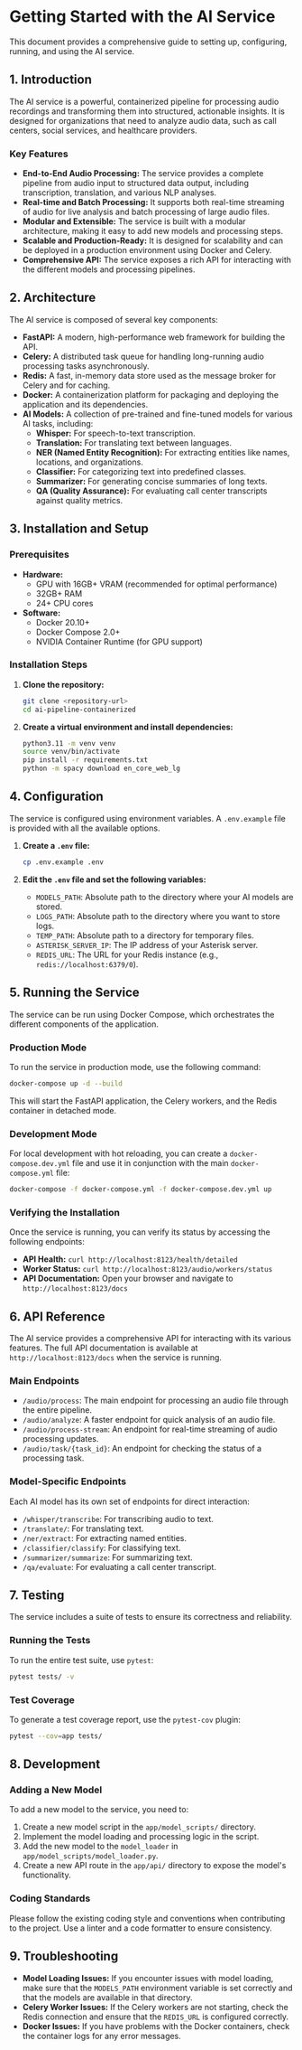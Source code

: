 # Getting Started with the AI Service

This document provides a comprehensive guide to setting up, configuring, running, and using the AI service.

## 1. Introduction

The AI service is a powerful, containerized pipeline for processing audio recordings and transforming them into structured, actionable insights. It is designed for organizations that need to analyze audio data, such as call centers, social services, and healthcare providers.

### Key Features

*   **End-to-End Audio Processing:** The service provides a complete pipeline from audio input to structured data output, including transcription, translation, and various NLP analyses.
*   **Real-time and Batch Processing:** It supports both real-time streaming of audio for live analysis and batch processing of large audio files.
*   **Modular and Extensible:** The service is built with a modular architecture, making it easy to add new models and processing steps.
*   **Scalable and Production-Ready:** It is designed for scalability and can be deployed in a production environment using Docker and Celery.
*   **Comprehensive API:** The service exposes a rich API for interacting with the different models and processing pipelines.

## 2. Architecture

The AI service is composed of several key components:

*   **FastAPI:** A modern, high-performance web framework for building the API.
*   **Celery:** A distributed task queue for handling long-running audio processing tasks asynchronously.
*   **Redis:** A fast, in-memory data store used as the message broker for Celery and for caching.
*   **Docker:** A containerization platform for packaging and deploying the application and its dependencies.
*   **AI Models:** A collection of pre-trained and fine-tuned models for various AI tasks, including:
    *   **Whisper:** For speech-to-text transcription.
    *   **Translation:** For translating text between languages.
    *   **NER (Named Entity Recognition):** For extracting entities like names, locations, and organizations.
    *   **Classifier:** For categorizing text into predefined classes.
    *   **Summarizer:** For generating concise summaries of long texts.
    *   **QA (Quality Assurance):** For evaluating call center transcripts against quality metrics.

## 3. Installation and Setup

### Prerequisites

*   **Hardware:**
    *   GPU with 16GB+ VRAM (recommended for optimal performance)
    *   32GB+ RAM
    *   24+ CPU cores
*   **Software:**
    *   Docker 20.10+
    *   Docker Compose 2.0+
    *   NVIDIA Container Runtime (for GPU support)

### Installation Steps

1.  **Clone the repository:**

    ```bash
    git clone <repository-url>
    cd ai-pipeline-containerized
    ```

2.  **Create a virtual environment and install dependencies:**

    ```bash
    python3.11 -m venv venv
    source venv/bin/activate
    pip install -r requirements.txt
    python -m spacy download en_core_web_lg
    ```

## 4. Configuration

The service is configured using environment variables. A `.env.example` file is provided with all the available options.

1.  **Create a `.env` file:**

    ```bash
    cp .env.example .env
    ```

2.  **Edit the `.env` file and set the following variables:**

    *   `MODELS_PATH`: Absolute path to the directory where your AI models are stored.
    *   `LOGS_PATH`: Absolute path to the directory where you want to store logs.
    *   `TEMP_PATH`: Absolute path to a directory for temporary files.
    *   `ASTERISK_SERVER_IP`: The IP address of your Asterisk server.
    *   `REDIS_URL`: The URL for your Redis instance (e.g., `redis://localhost:6379/0`).

## 5. Running the Service

The service can be run using Docker Compose, which orchestrates the different components of the application.

### Production Mode

To run the service in production mode, use the following command:

```bash
docker-compose up -d --build
```

This will start the FastAPI application, the Celery workers, and the Redis container in detached mode.

### Development Mode

For local development with hot reloading, you can create a `docker-compose.dev.yml` file and use it in conjunction with the main `docker-compose.yml` file:

```bash
docker-compose -f docker-compose.yml -f docker-compose.dev.yml up
```

### Verifying the Installation

Once the service is running, you can verify its status by accessing the following endpoints:

*   **API Health:** `curl http://localhost:8123/health/detailed`
*   **Worker Status:** `curl http://localhost:8123/audio/workers/status`
*   **API Documentation:** Open your browser and navigate to `http://localhost:8123/docs`

## 6. API Reference

The AI service provides a comprehensive API for interacting with its various features. The full API documentation is available at `http://localhost:8123/docs` when the service is running.

### Main Endpoints

*   `/audio/process`: The main endpoint for processing an audio file through the entire pipeline.
*   `/audio/analyze`: A faster endpoint for quick analysis of an audio file.
*   `/audio/process-stream`: An endpoint for real-time streaming of audio processing updates.
*   `/audio/task/{task_id}`: An endpoint for checking the status of a processing task.

### Model-Specific Endpoints

Each AI model has its own set of endpoints for direct interaction:

*   `/whisper/transcribe`: For transcribing audio to text.
*   `/translate/`: For translating text.
*   `/ner/extract`: For extracting named entities.
*   `/classifier/classify`: For classifying text.
*   `/summarizer/summarize`: For summarizing text.
*   `/qa/evaluate`: For evaluating a call center transcript.

## 7. Testing

The service includes a suite of tests to ensure its correctness and reliability.

### Running the Tests

To run the entire test suite, use `pytest`:

```bash
pytest tests/ -v
```

### Test Coverage

To generate a test coverage report, use the `pytest-cov` plugin:

```bash
pytest --cov=app tests/
```

## 8. Development

### Adding a New Model

To add a new model to the service, you need to:

1.  Create a new model script in the `app/model_scripts/` directory.
2.  Implement the model loading and processing logic in the script.
3.  Add the new model to the `model_loader` in `app/model_scripts/model_loader.py`.
4.  Create a new API route in the `app/api/` directory to expose the model's functionality.

### Coding Standards

Please follow the existing coding style and conventions when contributing to the project. Use a linter and a code formatter to ensure consistency.

## 9. Troubleshooting

*   **Model Loading Issues:** If you encounter issues with model loading, make sure that the `MODELS_PATH` environment variable is set correctly and that the models are available in that directory.
*   **Celery Worker Issues:** If the Celery workers are not starting, check the Redis connection and ensure that the `REDIS_URL` is configured correctly.
*   **Docker Issues:** If you have problems with the Docker containers, check the container logs for any error messages.
